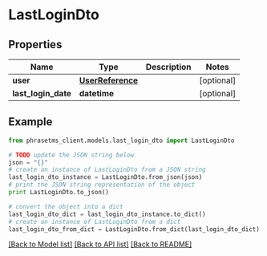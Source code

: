 # LastLoginDto

## Properties

| Name                | Type                                  | Description | Notes      |
| ------------------- | ------------------------------------- | ----------- | ---------- |
| **user**            | [**UserReference**](UserReference.md) |             | [optional] |
| **last_login_date** | **datetime**                          |             | [optional] |

## Example

```python
from phrasetms_client.models.last_login_dto import LastLoginDto

# TODO update the JSON string below
json = "{}"
# create an instance of LastLoginDto from a JSON string
last_login_dto_instance = LastLoginDto.from_json(json)
# print the JSON string representation of the object
print LastLoginDto.to_json()

# convert the object into a dict
last_login_dto_dict = last_login_dto_instance.to_dict()
# create an instance of LastLoginDto from a dict
last_login_dto_from_dict = LastLoginDto.from_dict(last_login_dto_dict)
```

[[Back to Model list]](../README.md#documentation-for-models) [[Back to API list]](../README.md#documentation-for-api-endpoints) [[Back to README]](../README.md)
